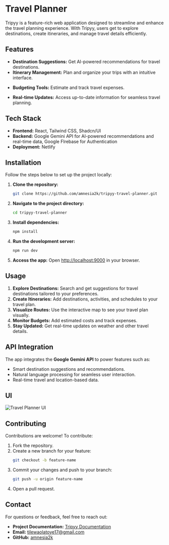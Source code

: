 # Travel Planner

Tripyy is a feature-rich web application designed to streamline and enhance the travel planning experience. With Tripyy, users get to explore destinations, create itineraries, and manage travel details efficiently.

## Features

- **Destination Suggestions:** Get AI-powered recommendations for travel destinations.
- **Itinerary Management:** Plan and organize your trips with an intuitive interface.
<!-- - **Interactive Map Integration:** Visualize travel routes and destinations on maps. -->
- **Budgeting Tools:** Estimate and track travel expenses.
<!-- - **Weather Forecasts:** Stay informed about weather conditions at your destinations. -->
- **Real-time Updates:** Access up-to-date information for seamless travel planning.

## Tech Stack

- **Frontend:** React, Tailwind CSS, Shadcn/UI
- **Backend:** Google Gemini API for AI-powered recommendations and real-time data, Google FIrebase for Authentication
- **Deployment:** Netlify

## Installation

Follow the steps below to set up the project locally:

1. **Clone the repository:**

   ```bash
   git clone https://github.com/amnesia2k/tripyy-travel-planner.git
   ```

2. **Navigate to the project directory:**

   ```bash
   cd tripyy-travel-planner
   ```

3. **Install dependencies:**

   ```bash
   npm install
   ```

4. **Run the development server:**

   ```bash
   npm run dev
   ```

5. **Access the app:**
   Open [http://localhost:9000](http://localhost:9000) in your browser.

## Usage

1. **Explore Destinations:** Search and get suggestions for travel destinations tailored to your preferences.
2. **Create Itineraries:** Add destinations, activities, and schedules to your travel plan.
3. **Visualize Routes:** Use the interactive map to see your travel plan visually.
4. **Monitor Budgets:** Add estimated costs and track expenses.
5. **Stay Updated:** Get real-time updates on weather and other travel details.

<!-- ## Folder Structure

```
travel-planner/
├── src/
│   ├── components/  # Reusable React components
│   ├── pages/       # Application pages
│   ├── assets/      # Static assets like images
│   └── utils/       # Utility functions
├── public/          # Public files
├── README.md        # Project documentation
└── package.json     # Project configuration
``` -->

## API Integration

The app integrates the **Google Gemini API** to power features such as:

- Smart destination suggestions and recommendations.
- Natural language processing for seamless user interaction.
- Real-time travel and location-based data.


## UI

![Travel Planner UI](./src/assets/test.png "Sample UI of Travel Planner")

## Contributing

Contributions are welcome! To contribute:

1. Fork the repository.
2. Create a new branch for your feature:
   ```bash
   git checkout -b feature-name
   ```
3. Commit your changes and push to your branch:
   ```bash
   git push -u origin feature-name
   ```
4. Open a pull request.

<!-- ## License

This project is licensed under the MIT License. See the [LICENSE](LICENSE) file for details. -->

## Contact

For questions or feedback, feel free to reach out:

- **Project Documentation:** [Tripyy Documentation](https://docs.google.com/document/d/1q_Gc8wkJJfybNzDrqdFjBqnnXI268CSfgbt_gwGO5aE/edit?usp=sharing)
- **Email:** tilewaolatoye17@gmail.com
- **GitHub:** [amnesia2k](https://github.com/amnesia2k)
